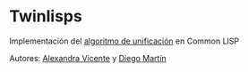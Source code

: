 # Twinlisps

Implementación del [algoritmo de unificación](http://en.wikipedia.org/wiki/Unification_%28computer_science%29#A_unification_algorithm) en Common LISP

Autores: [Alexandra Vicente](http://github.com/rocqetqueen) y [Diego Martín](http://github.com/alternhuman)
